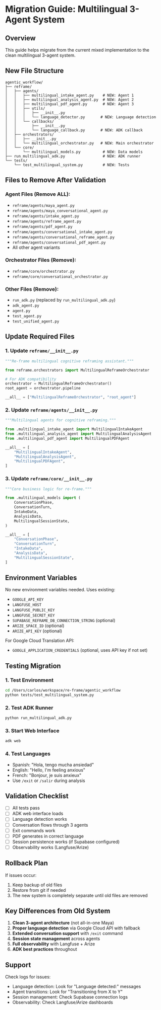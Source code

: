 # Migration Guide: Multilingual 3-Agent System

## Overview

This guide helps migrate from the current mixed implementation to the clean multilingual 3-agent system.

## New File Structure

```
agentic_workflow/
├── reframe/
│   ├── agents/
│   │   ├── multilingual_intake_agent.py    # NEW: Agent 1
│   │   ├── multilingual_analysis_agent.py  # NEW: Agent 2
│   │   ├── multilingual_pdf_agent.py       # NEW: Agent 3
│   │   ├── utils/
│   │   │   ├── __init__.py
│   │   │   └── language_detector.py       # NEW: Language detection
│   │   └── callbacks/
│   │       ├── __init__.py
│   │       └── language_callback.py       # NEW: ADK callback
│   ├── orchestrators/
│   │   ├── __init__.py
│   │   └── multilingual_orchestrator.py   # NEW: Main orchestrator
│   └── core/
│       └── multilingual_models.py          # NEW: Data models
├── run_multilingual_adk.py                 # NEW: ADK runner
└── tests/
    └── test_multilingual_system.py         # NEW: Tests
```

## Files to Remove After Validation

### Agent Files (Remove ALL):
- `reframe/agents/maya_agent.py`
- `reframe/agents/maya_conversational_agent.py`
- `reframe/agents/intake_agent.py`
- `reframe/agents/reframe_agent.py`
- `reframe/agents/pdf_agent.py`
- `reframe/agents/conversational_intake_agent.py`
- `reframe/agents/conversational_reframe_agent.py`
- `reframe/agents/conversational_pdf_agent.py`
- All other agent variants

### Orchestrator Files (Remove):
- `reframe/core/orchestrator.py`
- `reframe/core/conversational_orchestrator.py`

### Other Files (Remove):
- `run_adk.py` (replaced by `run_multilingual_adk.py`)
- `adk_agent.py`
- `agent.py`
- `test_agent.py`
- `test_unified_agent.py`

## Update Required Files

### 1. Update `reframe/__init__.py`
```python
"""Re-frame multilingual cognitive reframing assistant."""

from reframe.orchestrators import MultilingualReframeOrchestrator

# For ADK compatibility
orchestrator = MultilingualReframeOrchestrator()
root_agent = orchestrator.pipeline

__all__ = ["MultilingualReframeOrchestrator", "root_agent"]
```

### 2. Update `reframe/agents/__init__.py`
```python
"""Multilingual agents for cognitive reframing."""

from .multilingual_intake_agent import MultilingualIntakeAgent
from .multilingual_analysis_agent import MultilingualAnalysisAgent
from .multilingual_pdf_agent import MultilingualPDFAgent

__all__ = [
    "MultilingualIntakeAgent",
    "MultilingualAnalysisAgent",
    "MultilingualPDFAgent",
]
```

### 3. Update `reframe/core/__init__.py`
```python
"""Core business logic for re-frame."""

from .multilingual_models import (
    ConversationPhase,
    ConversationTurn,
    IntakeData,
    AnalysisData,
    MultilingualSessionState,
)

__all__ = [
    "ConversationPhase",
    "ConversationTurn", 
    "IntakeData",
    "AnalysisData",
    "MultilingualSessionState",
]
```

## Environment Variables

No new environment variables needed. Uses existing:
- `GOOGLE_API_KEY`
- `LANGFUSE_HOST`
- `LANGFUSE_PUBLIC_KEY`
- `LANGFUSE_SECRET_KEY`
- `SUPABASE_REFRAME_DB_CONNECTION_STRING` (optional)
- `ARIZE_SPACE_ID` (optional)
- `ARIZE_API_KEY` (optional)

For Google Cloud Translation API:
- `GOOGLE_APPLICATION_CREDENTIALS` (optional, uses API key if not set)

## Testing Migration

### 1. Test Environment
```bash
cd /Users/carlos/workspace/re-frame/agentic_workflow
python tests/test_multilingual_system.py
```

### 2. Test ADK Runner
```bash
python run_multilingual_adk.py
```

### 3. Start Web Interface
```bash
adk web
```

### 4. Test Languages
- Spanish: "Hola, tengo mucha ansiedad"
- English: "Hello, I'm feeling anxious"
- French: "Bonjour, je suis anxieux"
- Use `/exit` or `/salir` during analysis

## Validation Checklist

- [ ] All tests pass
- [ ] ADK web interface loads
- [ ] Language detection works
- [ ] Conversation flows through 3 agents
- [ ] Exit commands work
- [ ] PDF generates in correct language
- [ ] Session persistence works (if Supabase configured)
- [ ] Observability works (Langfuse/Arize)

## Rollback Plan

If issues occur:
1. Keep backup of old files
2. Restore from git if needed
3. The new system is completely separate until old files are removed

## Key Differences from Old System

1. **Clean 3-agent architecture** (not all-in-one Maya)
2. **Proper language detection** via Google Cloud API with fallback
3. **Extended conversation support** with `/exit` command
4. **Session state management** across agents
5. **Full observability** with Langfuse + Arize
6. **ADK best practices** throughout

## Support

Check logs for issues:
- Language detection: Look for "Language detected:" messages
- Agent transitions: Look for "Transitioning from X to Y"
- Session management: Check Supabase connection logs
- Observability: Check Langfuse/Arize dashboards